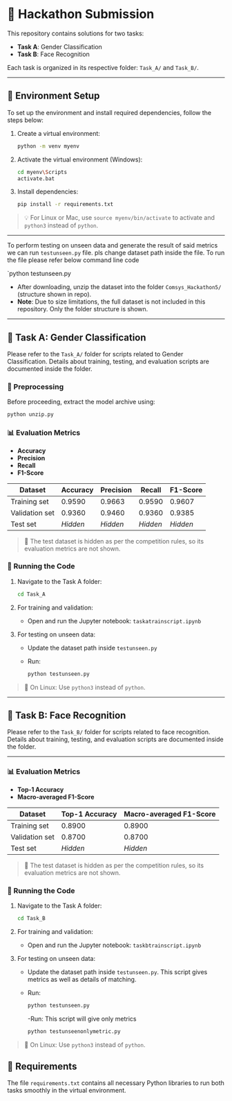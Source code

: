 
# 🏁 Hackathon Submission

This repository contains solutions for two tasks:

- **Task A**: Gender Classification
- **Task B**: Face Recognition

Each task is organized in its respective folder: `Task_A/` and `Task_B/`.

---

## 🔧 Environment Setup

To set up the environment and install required dependencies, follow the steps below:

1. Create a virtual environment:

   ```bash
   python -m venv myenv
   ```

2. Activate the virtual environment (Windows):

   ```bash
   cd myenv\Scripts
   activate.bat
   ```

3. Install dependencies:

   ```bash
   pip install -r requirements.txt
   ```

> 💡 For Linux or Mac, use `source myenv/bin/activate` to activate and `python3` instead of `python`.

---

To perform testing on unseen data and generate the result of said metrics we can run `testunseen.py` file. pls change dataset path inside the file. To run the file please refer below command line code

`python testunseen.py

- After downloading, unzip the dataset into the folder `Comsys_Hackathon5/` (structure shown in repo).
- **Note**: Due to size limitations, the full dataset is not included in this repository. Only the folder structure is shown.

---

## 🧠 Task A: Gender Classification

Please refer to the `Task_A/` folder for scripts related to Gender Classification. Details about training, testing, and evaluation scripts are documented inside the folder.

### 📝 Preprocessing

Before proceeding, extract the model archive using:

```bash
python unzip.py
```

### 📊 Evaluation Metrics

- **Accuracy**
- **Precision**
- **Recall**
- **F1-Score**

| Dataset        | Accuracy | Precision | Recall | F1-Score |
|----------------|----------|-----------|--------|----------|
| Training set   | 0.9590   | 0.9663    | 0.9590 | 0.9607   |
| Validation set | 0.9360   | 0.9460    | 0.9360 | 0.9385   |
| Test set       | *Hidden* | *Hidden*  | *Hidden* | *Hidden* |

> 🚫 The test dataset is hidden as per the competition rules, so its evaluation metrics are not shown.

### 🚀 Running the Code

1. Navigate to the Task A folder:

   ```bash
   cd Task_A
   ```

2. For training and validation:
   - Open and run the Jupyter notebook: `taskatrainscript.ipynb`

3. For testing on unseen data:
   - Update the dataset path inside `testunseen.py`
   - Run:

     ```bash
     python testunseen.py
     ```

> 🐧 On Linux: Use `python3` instead of `python`.

---

## 👤 Task B: Face Recognition

Please refer to the `Task_B/` folder for scripts related to face recognition. Details about training, testing, and evaluation scripts are documented inside the folder.

---

### 📊 Evaluation Metrics

- **Top-1 Accuracy**
- **Macro-averaged F1-Score**

| Dataset        | Top-1 Accuracy | Macro-averaged F1-Score |
|----------------|----------|-----------|
| Training set   | 0.8900   |   0.8900  |
| Validation set | 0.8700   |   0.8700  |
| Test set       | *Hidden* | *Hidden*  |

> 🚫 The test dataset is hidden as per the competition rules, so its evaluation metrics are not shown.

### 🚀 Running the Code

1. Navigate to the Task A folder:

   ```bash
   cd Task_B
   ```

2. For training and validation:
   - Open and run the Jupyter notebook: `taskbtrainscript.ipynb`

3. For testing on unseen data:
   - Update the dataset path inside `testunseen.py`. This script gives metrics as well as details of matching.
   - Run:

     ```bash
     python testunseen.py
     ```
     -Run: This script will give only metrics

      ```bash
     python testunseenonlymetric.py
     ```
     
> 🐧 On Linux: Use `python3` instead of `python`.

## 📎 Requirements

The file `requirements.txt` contains all necessary Python libraries to run both tasks smoothly in the virtual environment.
